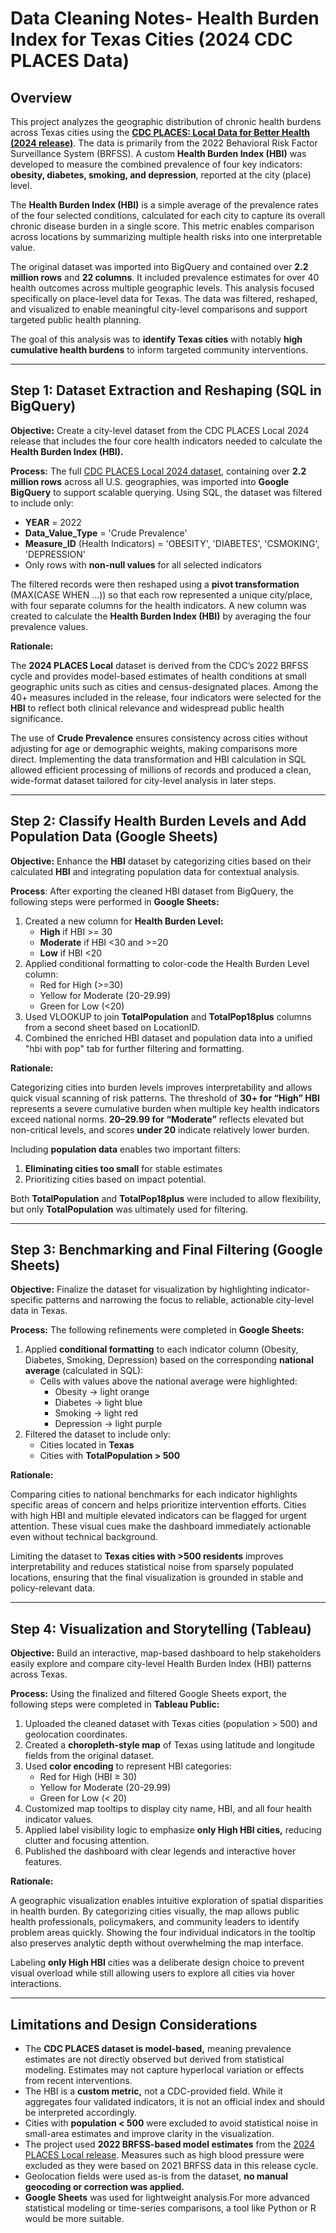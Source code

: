 # Data Cleaning Notes- Health Burden Index for Texas Cities (2024 CDC PLACES Data)
## Overview
This project analyzes the geographic distribution of chronic health burdens across Texas cities using the **[CDC PLACES: Local Data for Better Health (2024 release)](../data/dataset_link.md)**. The data is primarily from the 2022 Behavioral Risk Factor Surveillance System (BRFSS). A custom **Health Burden Index (HBI)** was developed to measure the combined prevalence of four key indicators: **obesity, diabetes, smoking, and depression**, reported at the city (place) level.

The **Health Burden Index (HBI)** is a simple average of the prevalence rates of the four selected conditions, calculated for each city to capture its overall chronic disease burden in a single score. This metric enables comparison across locations by summarizing multiple health risks into one interpretable value. 

The original dataset was imported into BigQuery and contained over **2.2 million rows** and **22 columns**. It included prevalence estimates for over 40 health outcomes across multiple geographic levels. This analysis focused specifically on place-level data for Texas. The data was filtered, reshaped, and visualized to enable meaningful city-level comparisons and support targeted public health planning. 

The goal of this analysis was to **identify Texas cities** with notably **high cumulative health burdens** to inform targeted community interventions. 


---

## Step 1: Dataset Extraction and Reshaping (SQL in BigQuery)
**Objective:** Create a city-level dataset from the CDC PLACES Local 2024 release that includes the four core health indicators needed to calculate the **Health Burden Index (HBI).**

**Process:** The full [CDC PLACES Local 2024 dataset](../data/dataset_link.md), containing over **2.2 million rows** across all U.S. geographies, was imported into **Google BigQuery** to support scalable querying. Using SQL, the dataset was filtered to include only:
* **YEAR** = 2022
* **Data_Value_Type** = 'Crude Prevalence'
* **Measure_ID** (Health Indicators) = 'OBESITY', 'DIABETES', 'CSMOKING', 'DEPRESSION'
* Only rows with **non-null values** for all selected indicators

The filtered records were then reshaped using a **pivot transformation** (MAX(CASE WHEN ...)) so that each row represented a unique city/place, with four separate columns for the health indicators. A new column was created to calculate the **Health Burden Index (HBI)** by averaging the four prevalence values.

**Rationale:**

The **2024 PLACES Local** dataset is derived from the CDC’s 2022 BRFSS cycle and provides model-based estimates of health conditions at small geographic units such as cities and census-designated places. Among the 40+ measures included in the release, four indicators were selected for the **HBI** to reflect both clinical relevance and widespread public health significance.

The use of **Crude Prevalence** ensures consistency across cities without adjusting for age or demographic weights, making comparisons more direct. Implementing the data transformation and HBI calculation in SQL allowed efficient processing of millions of records and produced a clean, wide-format dataset tailored for city-level analysis in later steps.

--- 

## Step 2: Classify Health Burden Levels and Add Population Data (Google Sheets)
**Objective:** Enhance the **HBI** dataset by categorizing cities based on their calculated **HBI** and integrating population data for contextual analysis.

**Process**: After exporting the cleaned HBI dataset from BigQuery, the following steps were performed in **Google Sheets:**

1. Created a new column for **Health Burden Level:**
   * **High** if HBI >= 30
   * **Moderate** if HBI <30 and >=20
   * **Low** if HBI <20
2. Applied conditional formatting to color-code the Health Burden Level column:
   * Red for High (>=30)
   * Yellow for Moderate (20-29.99)
   * Green for Low (<20)
3. Used VLOOKUP to join **TotalPopulation** and **TotalPop18plus** columns from a second sheet based on LocationID.
4. Combined the enriched HBI dataset and population data into a unified "hbi with pop" tab for further filtering and formatting.

**Rationale:**

Categorizing cities into burden levels improves interpretability and allows quick visual scanning of risk patterns. The threshold of **30+ for “High” HBI** represents a severe cumulative burden when multiple key health indicators exceed national norms. **20–29.99 for “Moderate”** reflects elevated but non-critical levels, and scores **under 20** indicate relatively lower burden.

Including **population data** enables two important filters: 

1. **Eliminating cities too small** for stable estimates
2. Prioritizing cities based on impact potential. 

Both **TotalPopulation** and **TotalPop18plus** were included to allow flexibility, but only **TotalPopulation** was ultimately used for filtering.

---

## Step 3: Benchmarking and Final Filtering (Google Sheets)
**Objective:** Finalize the dataset for visualization by highlighting indicator-specific patterns and narrowing the focus to reliable, actionable city-level data in Texas. 

**Process:**
The following refinements were completed in **Google Sheets:**
1. Applied **conditional formatting** to each indicator column (Obesity, Diabetes, Smoking, Depression) based on the corresponding **national average** (calculated in SQL):
   * Cells with values above the national average were highlighted:
     * Obesity → light orange
     * Diabetes → light blue
     * Smoking → light red
     * Depression → light purple
2. Filtered the dataset to include only:
   * Cities located in **Texas**
   * Cities with **TotalPopulation > 500**

**Rationale:**

Comparing cities to national benchmarks for each indicator highlights specific areas of concern and helps prioritize intervention efforts. Cities with high HBI and multiple elevated indicators can be flagged for urgent attention. These visual cues make the dashboard immediately actionable even without technical background.

Limiting the dataset to **Texas cities with >500 residents** improves interpretability and reduces statistical noise from sparsely populated locations, ensuring that the final visualization is grounded in stable and policy-relevant data.

---

## Step 4: Visualization and Storytelling (Tableau)
**Objective:** Build an interactive, map-based dashboard to help stakeholders easily explore and compare city-level Health Burden Index (HBI) patterns across Texas.

**Process:** Using the finalized and filtered Google Sheets export, the following steps were completed in **Tableau Public:**

1. Uploaded the cleaned dataset with Texas cities (population > 500) and geolocation coordinates.
2. Created a **choropleth-style map** of Texas using latitude and longitude fields from the original dataset.
3. Used **color encoding** to represent HBI categories:
   * Red for High (HBI ≥ 30)
   * Yellow for Moderate (20-29.99)
   * Green for Low (< 20)
4. Customized map tooltips to display city name, HBI, and all four health indicator values.
5. Applied label visibility logic to emphasize **only High HBI cities,** reducing clutter and focusing attention.
6. Published the dashboard with clear legends and interactive hover features.

**Rationale:**

A geographic visualization enables intuitive exploration of spatial disparities in health burden. By categorizing cities visually, the map allows public health professionals, policymakers, and community leaders to identify problem areas quickly. Showing the four individual indicators in the tooltip also preserves analytic depth without overwhelming the map interface.

Labeling **only High HBI** cities was a deliberate design choice to prevent visual overload while still allowing users to explore all cities via hover interactions.

---

## Limitations and Design Considerations
* The **CDC PLACES dataset is model-based,** meaning prevalence estimates are not directly observed but derived from statistical modeling. Estimates may not capture hyperlocal variation or effects from recent interventions.
* The HBI is a **custom metric,** not a CDC-provided field. While it aggregates four validated indicators, it is not an official index and should be interpreted accordingly.
* Cities with **population < 500** were excluded to avoid statistical noise in small-area estimates and improve clarity in the visualization.
* The project used **2022 BRFSS-based model estimates** from the [2024 PLACES Local release](../data/dataset_link.md). Measures such as high blood pressure were excluded as they were based on 2021 BRFSS data in this release cycle.
* Geolocation fields were used as-is from the dataset, **no manual geocoding or correction was applied.**
* **Google Sheets** was used for lightweight analysis.For more advanced statistical modeling or time-series comparisons, a tool like Python or R would be more suitable.

